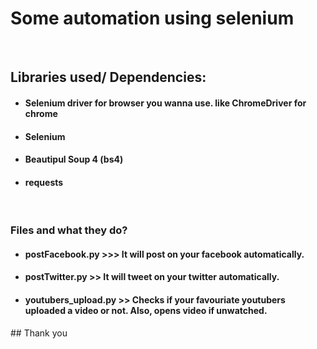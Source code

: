 # Some automation using selenium
<br>

<h2> Libraries used/ Dependencies: </h2>
<ul>
    <li><h4> Selenium driver for browser you wanna use. like ChromeDriver for chrome </h4></li>
    <li><h4> Selenium </h4></li>
    <li><h4>Beautipul Soup 4 (bs4)</h4> </li>
    <li><h4> requests </h4></li>
</ul>
<br/>

<h3> Files and what they do? </h3>
<ul>
    <li><h4> postFacebook.py >>> It will post on your facebook automatically.  </h4></li>
    <li><h4>postTwitter.py >> It will tweet on your twitter automatically. </h4> </li>
    <li><h4> youtubers_upload.py >> Checks if your favouriate youtubers uploaded a video or not.
                 Also, opens video if unwatched. </h4></li>
</ul>
## Thank you

